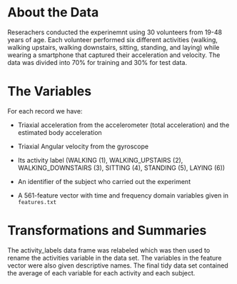 # About the Data

Reserachers conducted the experinemnt using 30 volunteers from 19-48 years of age. Each volunteer performed six different activities (walking, walking upstairs, walking downstairs, sitting, standing, and laying) while wearing a smartphone that captured their acceleration and velocity. The data was divided into 70% for training and 30% for test data.  


# The Variables 
For each record we have: 


* Triaxial acceleration from the accelerometer (total acceleration) and the estimated body acceleration

* Triaxial Angular velocity from the gyroscope 

* Its activity label (WALKING (1), WALKING_UPSTAIRS (2), WALKING_DOWNSTAIRS (3), SITTING (4), STANDING (5), LAYING (6))

* An identifier of the subject who carried out the experiment

* A 561-feature vector with time and frequency domain variables given in `features.txt`


# Transformations and Summaries 

The activity_labels data frame was relabeled which was then used to rename the activities variable in the data set. The variables in the feature vector were also given descriptive names. The final tidy data set contained the average of each variable for each activity and each subject. 
